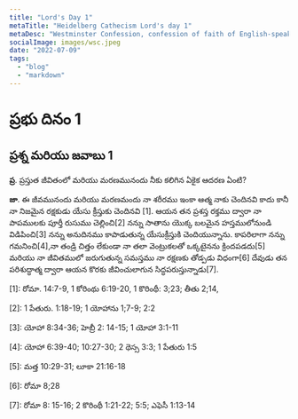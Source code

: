 ```yaml
---
title: "Lord's Day 1"
metaTitle: "Heidelberg Cathecism Lord's day 1"
metaDesc: "Westminster Confession, confession of faith of English-speaking Presbyterians. It was produced by the Westminster Assembly, which was called together by the Long Parliament in 1643, during the English Civil War, and met regularly in Westminster Abbey until 1649."
socialImage: images/wsc.jpeg
date: "2022-07-09"
tags:
  - "blog"
  - "markdown"
---
```



# ప్రభు దినం 1

## ప్రశ్న మరియు జవాబు 1

**ప్ర**. ప్రస్తుత జీవితంలో మరియు మరణమునందు నీకు కలిగిన ఏకైక ఆదరణ ఏంటి?

**జా**. ఈ జీవమునందు మరియు మరణమందు నా శరీరము ఇంకా ఆత్మ నాకు చెందినవి కాదు కానీ నా నిజమైన రక్షకుడు యేసు క్రీస్తుకు చెందినవి [1]. 
ఆయన తన ప్రశస్త రక్తము ద్వారా నా పాపములకు పూర్తీ రుసుము చెల్లించి[2] నన్ను సాతాను యొక్క బలమైన హస్తములోనుండి విడిపించి[3] నన్ను అనుదినము కాపాడుతున్న యేసుక్రీస్తుకి చెందియున్నాను.
కాపరిలాగా నన్ను గమనించి[4],నా తండ్రి చిత్తం లేకుండా నా తలా వెంట్రుకలతో ఒక్కటైనను క్రిందపడదు[5] మరియు నా జీవితములో జరుగుతున్న సమస్తము నా రక్షణకు తోడ్పడు విధంగా[6] దేవుడు తన పరిశుద్ధాత్మ ద్వారా ఆయన కొరకు జీవించులాగున సిద్ధపరుస్తున్నాడు[7].

[1]: రోమా. 14:7-9, 1 కోరింథు 6:19-20, 1 కొరింథీ: 3;23; తీతు 2;14,

[2]: 1 పేతురు. 1:18-19; 1 యోహాను 1;7-9; 2:2 

[3]: యోహా 8:34-36; హెబ్రీ 2: 14-15; 1 యోహా 3:1-11 

[4]: యోహా 6:39-40; 10:27-30; 2 థెస్స 3:3; 1 పేతురు 1:5 

[5]: మత్త 10:29-31; లూకా 21:16-18 

[6]: రోమా 8;28 

[7]: రోమా 8: 15-16; 2 కొరింథీ 1:21-22; 5:5; ఎఫెసీ 1:13-14 